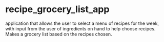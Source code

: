# recipe_grocery_list_app
application that allows the user to select a menu of recipes for the week, with input from the user of ingredients on hand to help choose recipes. Makes a grocery list based on the recipes chosen.
